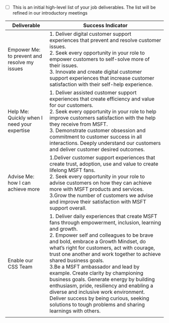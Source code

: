 - [ ] This is an initial high-level list of your job deliverables.  The list will be refined in our introductory meetings


|Deliverable| Success Indicator |
|--|--|
| Empower Me: to prevent and resolve my issues | 1. Deliver digital customer support experiences that prevent and resolve customer issues. <br/> 2. Seek every opportunity in your role to empower customers to self-solve more of their issues. <br/> 3. Innovate and create digital customer support experiences that increase customer satisfaction with their self-help experience. 
 Help Me: Quickly when I need your expertise|1.	Deliver assisted customer support experiences that create efficiency and value for our customers. <br/> 2.	Seek every opportunity in your role to help improve customers satisfaction with the help they receive from MSFT. <br/>3.	Demonstrate customer obsession and commitment to customer success in all interactions. Deeply understand our customers and deliver customer desired outcomes. 
| Advise Me: how I can achieve more  | 1.Deliver customer support experiences that create trust, adoption, use and value to create lifelong MSFT fans. <br/>2.	Seek every opportunity in your role to advise customers on how they can achieve more with MSFT products and services. <br/>3.Grow the number of customers we advise and improve their satisfaction with MSFT support overall.
 Enable our CSS Team|1.	Deliver daily experiences that create MSFT fans through empowerment, inclusion, learning and growth. <br/> 2. Empower self and colleagues to be brave and bold, embrace a Growth Mindset, do what’s right for customers, act with courage, trust one another and work together to achieve shared business goals.<br/> 3.Be a MSFT ambassador and lead by example. Create clarity by championing business goals. Generate energy by building enthusiasm, pride, resiliency and enabling a diverse and inclusive work environment. Deliver success by being curious, seeking solutions to tough problems and sharing learnings with others. |
|  |  |

